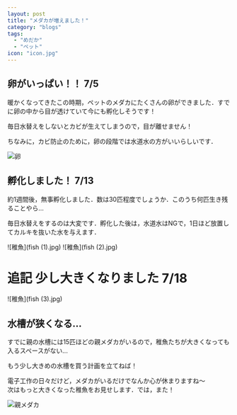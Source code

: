 ```yaml
---
layout: post
title: "メダカが増えました！"
category: "blogs"
tags:
  - "めだか"
  - "ペット"
icon: "icon.jpg"
---
```


## 卵がいっぱい！！ 7/5
暖かくなってきたこの時期，ペットのメダカにたくさんの卵ができました．すでに卵の中から目が透けていて今にも孵化しそうです！

毎日水替えをしないとカビが生えてしまうので，目が離せません！

ちなみに，カビ防止のために，卵の段階では水道水の方がいいらしいです．
<!--more-->

![卵](spawns.jpg)


## 孵化しました！ 7/13

約1週間後，無事孵化しました．数は30匹程度でしょうか．このうち何匹生き残ることやら...

毎日水替えをするのは大変です．孵化した後は，水道水はNGで，1日ほど放置してカルキを抜いた水を与えます．

![稚魚](fish (1).jpg)
![稚魚](fish (2).jpg)

# 追記 少し大きくなりました 7/18


![稚魚](fish (3).jpg)

## 水槽が狭くなる...

すでに親の水槽には15匹ほどの親メダカがいるので，稚魚たちが大きくなっても入るスペースがない...

もう少し大きめの水槽を買う計画を立てねば！

電子工作の日々だけど，メダカがいるだけでなんか心が休まりますね～  
次はもっと大きくなった稚魚をお見せします．では，また！

![親メダカ](parents.jpg)


